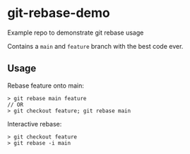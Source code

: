 # git-rebase-demo
Example repo to demonstrate git rebase usage

Contains a `main` and `feature` branch with the best code ever.

## Usage

Rebase feature onto main:
```
> git rebase main feature
// OR
> git checkout feature; git rebase main
```

Interactive rebase:
```
> git checkout feature
> git rebase -i main
```
